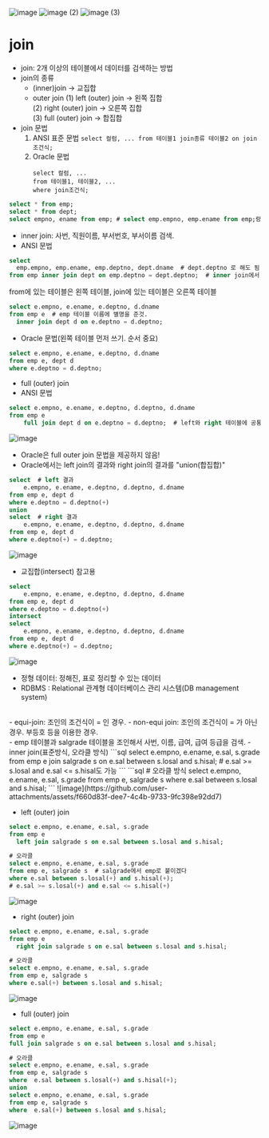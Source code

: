 ![image](https://github.com/user-attachments/assets/56ad8637-4694-4c0a-ae8e-b22fc6d0e1b5)
![image (2)](https://github.com/user-attachments/assets/6b0ff48a-d3c9-479b-bccc-35721b6ba40d)
![image (3)](https://github.com/user-attachments/assets/73a49a10-ee24-4e23-8656-bbe6978879d7)
<br>
# join
- join: 2개 이상의 테이블에서 데이터를 검색하는 방법
- join의 종류
  - (inner)join -> 교집합
  - outer join
    (1) left (outer) join -> 왼쪽 집합 <br>
    (2) right (outer) join -> 오른쪽 집합 <br>
    (3)  full (outer) join -> 합집합 <br>
- join 문법<br>
    1. ANSI 표준 문법
      ```
      select 컬럼, ...
      from 테이블1 join종류 테이블2 on join조건식;
      ```
    2. Oracle 문법
       ```
       select 컬럼, ...
       from 테이블1, 테이블2, ...
       where join조건식;
       ```
```sql
select * from emp;
select * from dept;
select empno, ename from emp; # select emp.empno, emp.ename from emp;랑 같음
```
- inner join: 사번, 직원이름, 부서번호, 부서이름 검색.
- ANSI 문법
```sql
select
  emp.empno, emp.ename, emp.deptno, dept.dname  # dept.deptno 로 해도 됨
from emp inner join dept on emp.deptno = dept.deptno;  # inner join에서 inner는 생략 가능
```
from에 있는 테이블은 왼쪽 테이블, join에 있는 테이블은 오른쪽 테이블
```sql
select e.empno, e.ename, e.deptno, d.dname
from emp e  # emp 테이블 이름에 별명을 준것.
  inner join dept d on e.deptno = d.deptno;
```
- Oracle 문법(왼쪽 테이블 먼저 쓰기. 순서 중요)
```sql
select e.empno, e.ename, e.deptno, d.dname
from emp e, dept d
where e.deptno = d.deptno;
```
- full (outer) join
- ANSI 문법
```sql
select e.empno, e.ename, e.deptno, d.deptno, d.dname
from emp e
    full join dept d on e.deptno = d.deptno;  # left와 right 테이블에 공통 + left에만 있는 것 + right에만 있는 것
```
![image](https://github.com/user-attachments/assets/bcad9ce6-5c95-4d49-af31-4390b1ede721)

- Oracle은 full outer join 문법을 제공하지 않음!
- Oracle에서는 left join의 결과와 right join의 결과를 "union(합집합)"
```sql
select  # left 결과
    e.empno, e.ename, e.deptno, d.deptno, d.dname
from emp e, dept d
where e.deptno = d.deptno(+)
union
select  # right 결과
    e.empno, e.ename, e.deptno, d.deptno, d.dname
from emp e, dept d
where e.deptno(+) = d.deptno;
```
![image](https://github.com/user-attachments/assets/26e940c2-c9f3-4cd9-8fd2-de0ec2796d86)

- 교집합(intersect) 참고용
```sql
select
    e.empno, e.ename, e.deptno, d.deptno, d.dname
from emp e, dept d
where e.deptno = d.deptno(+)
intersect
select
    e.empno, e.ename, e.deptno, d.deptno, d.dname
from emp e, dept d
where e.deptno(+) = d.deptno;
```
![image](https://github.com/user-attachments/assets/573b175d-0b36-4d7b-b029-d36bca11a5b7)

- 정형 데이터: 정해진, 표로 정리할 수 있는 데이터
- RDBMS : Relational 관계형 데이터베이스 관리 시스템(DB management system)
<br>
- equi-join: 조인의 조건식이 = 인 경우.
- non-equi join: 조인의 조건식이 = 가 아닌 경우. 부등호 등을 이용한 경우.
<br>
- emp 테이블과 salgrade 테이블을 조인해서 사번, 이름, 급여, 급여 등급을 검색.
- inner join(표준방식, 오라클 방식)
```sql
select e.empno, e.ename, e.sal, s.grade
from emp e
  join salgrade s on e.sal between s.losal and s.hisal;  # e.sal >= s.losal and e.sal <= s.hisal도 가능
```
```sql
# 오라클 방식
select e.empno, e.ename, e.sal, s.grade
from emp e, salgrade s
where e.sal between s.losal and s.hisal;
```
![image](https://github.com/user-attachments/assets/f660d83f-dee7-4c4b-9733-9fc398e92dd7)
<br>

- left (outer) join
```sql
select e.empno, e.ename, e.sal, s.grade
from emp e
  left join salgrade s on e.sal between s.losal and s.hisal;
```
```sql
# 오라클
select e.empno, e.ename, e.sal, s.grade
from emp e, salgrade s  # salgrade에서 emp로 붙이겠다
where e.sal between s.losal(+) and s.hisal(+);
# e.sal >= s.losal(+) and e.sal <= s.hisal(+)
```
![image](https://github.com/user-attachments/assets/32348686-fc79-48a7-979e-634048d1bde3)
<br>

- right (outer) join
```sql
select e.empno, e.ename, e.sal, s.grade
from emp e
  right join salgrade s on e.sal between s.losal and s.hisal;
```
```sql
# 오라클
select e.empno, e.ename, e.sal, s.grade
from emp e, salgrade s
where e.sal(+) between s.losal and s.hisal;
```
![image](https://github.com/user-attachments/assets/30c428d9-60d6-49c4-a2d0-66034c688bc0)
<br>

- full (outer) join
```sql
select e.empno, e.ename, e.sal, s.grade
from emp e
full join salgrade s on e.sal between s.losal and s.hisal;
```
```sql
# 오라클
select e.empno, e.ename, e.sal, s.grade
from emp e, salgrade s
where  e.sal between s.losal(+) and s.hisal(+);
union
select e.empno, e.ename, e.sal, s.grade
from emp e, salgrade s
where  e.sal(+) between s.losal and s.hisal;
```
![image](https://github.com/user-attachments/assets/f1b6b71f-b725-4d5b-9aa3-c3b749f5daf9)
<br>


